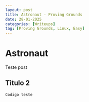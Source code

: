 ```yaml
---
layout: post
title: Astronaut - Proving Grounds
date: 28-01-2025
categories: [Writeups]
tag: [Proving Grounds, Linux, Easy]
---
```


# Astronaut

Teste post

## Titulo 2

```
Codigo teste
```
